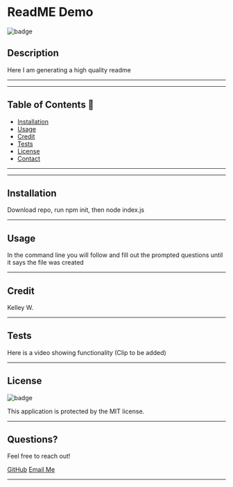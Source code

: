 
  # ReadME Demo

  ![badge](https://img.shields.io/badge/license-MIT-blueviolet)
  <br />

  ## Description
  Here I am generating a high quality readme
  
 ------------------
 ------------------

 ## Table of Contents 🔎
 - [Installation](#installation)
 - [Usage](#usage)
 - [Credit](#credit)
 - [Tests](#test)
 - [License](#license)
 - [Contact](#questions)

 ------------------
 ------------------

 ## Installation
  Download repo, run npm init, then node index.js
  
  ------------------

 ## Usage
  In the command line you will follow and fill out the prompted questions until it says the file was created

  ------------------

 ## Credit
  Kelley W.

  ------------------

 ## Tests
  Here is a video showing functionality (Clip to be added)

  ------------------
  
 ## License
  ![badge](https://img.shields.io/badge/license-MIT-blueviolet) 
  
  This application is protected by the MIT license.

  ------------------

 ## Questions?
 Feel free to reach out!

 [GitHub](https://github.com/JHardisty333)
 [Email Me](mailto:jess@test.com)

  ------------------
